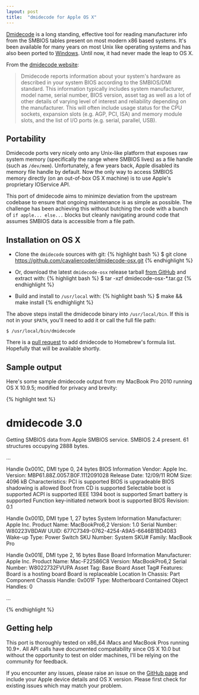 ```yaml
---
layout: post
title:  "dmidecode for Apple OS X"
---
```


[Dmidecode](http://www.nongnu.org/dmidecode/) is a long standing, effective tool
for reading manufacturer info from the SMBIOS tables present on most modern x86
based systems. It's been available for many years on most Unix like operating
systems and has also been ported to
[Windows](http://gnuwin32.sourceforge.net/packages/dmidecode.htm). Until now, it
had never made the leap to OS X.

From the [dmidecode website](http://www.nongnu.org/dmidecode/):

> Dmidecode reports information about your system's hardware as described in
  your system BIOS according to the SMBIOS/DMI standard. This information
  typically includes system manufacturer, model name, serial number, BIOS
  version, asset tag as well as a lot of other details of varying level of
  interest and reliability depending on the manufacturer. This will often
  include usage status for the CPU sockets, expansion slots (e.g. AGP, PCI, ISA)
  and memory module slots, and the list of I/O ports (e.g. serial, parallel,
  USB).

## Portability

Dmidecode ports very nicely onto any Unix-like platform that exposes raw system
memory (specifically the range where SMBIOS lives) as a file handle (such as
`/dev/mem`). Unfortunately, a few years back, Apple disabled its memory file
handle by default. Now the only way to access SMBIOS memory directly (on an
out-of-box OS X machine) is to use Apple's proprietary IOService API.

This port of dmidecode aims to minimize deviation from the upstream codebase to
ensure that ongoing maintenance is as simple as possible. The challenge has
been achieving this without butching the code with a bunch of
`if apple... else...` blocks but cleanly navigating around code that assumes
SMBIOS data is accessible from a file path.

## Installation on OS X

* Clone the `dmidecode` sources with git:
  {% highlight bash %}
  $ git clone https://github.com/cavaliercoder/dmidecode-osx.git
  {% endhighlight %}

* Or, download the latest `dmidecode-osx` release tarball [from GitHub](
  https://github.com/cavaliercoder/dmidecode-osx/releases) and extract with:
  {% highlight bash %}
  $ tar -xzf dmidecode-osx-*.tar.gz
  {% endhighlight %}

* Build and install to `/usr/local` with:
  {% highlight bash %}
  $ make && make install
  {% endhighlight %}

The above steps install the dmidecode binary into `/usr/local/bin`. If this is
not in your `$PATH`, you'll need to add it or call the full file path:

	$ /usr/local/bin/dmidecode


There is a [pull request](https://github.com/Homebrew/homebrew/pull/45185) to
add dmidecode to Homebrew's formula list. Hopefully that will be available
shortly.

## Sample output

Here's some sample dmidecode output from my MacBook Pro 2010 running
OS X 10.9.5; modified for privacy and brevity:

{% highlight text %}
# dmidecode 3.0
Getting SMBIOS data from Apple SMBIOS service.
SMBIOS 2.4 present.
61 structures occupying 2888 bytes.

...

Handle 0x001C, DMI type 0, 24 bytes
BIOS Information
	Vendor: Apple Inc.
	Version:    MBP61.88Z.0057.B0F.1112091028
	Release Date: 12/09/11
	ROM Size: 4096 kB
	Characteristics:
		PCI is supported
		BIOS is upgradeable
		BIOS shadowing is allowed
		Boot from CD is supported
		Selectable boot is supported
		ACPI is supported
		IEEE 1394 boot is supported
		Smart battery is supported
		Function key-initiated network boot is supported
	BIOS Revision: 0.1

Handle 0x001D, DMI type 1, 27 bytes
System Information
	Manufacturer: Apple Inc.
	Product Name: MacBookPro6,2
	Version: 1.0
	Serial Number: W80223VBDAW
	UUID: 677C7349-0762-4254-A9A5-6646B1BD4083
	Wake-up Type: Power Switch
	SKU Number: System SKU#
	Family: MacBook Pro

Handle 0x001E, DMI type 2, 16 bytes
Base Board Information
	Manufacturer: Apple Inc.
	Product Name: Mac-F22586C8
	Version: MacBookPro6,2
	Serial Number: W8022732FVUPA
	Asset Tag: Base Board Asset Tag#
	Features:
		Board is a hosting board
		Board is replaceable
	Location In Chassis: Part Component
	Chassis Handle: 0x001F
	Type: Motherboard
	Contained Object Handles: 0

...

{% endhighlight %}

## Getting help

This port is thoroughly tested on x86_64 iMacs and MacBook Pros running 10.9+.
All API calls have documented compatability since OS X 10.0 but without the
opportunity to test on older machines, I'll be relying on the community for
feedback.

If you encounter any issues, please raise an issue on the [GitHub page](
https://github.com/cavaliercoder/dmidecode-osx/issues) and include your Apple
device details and OS X version. Please first check for existing issues which
may match your problem.
